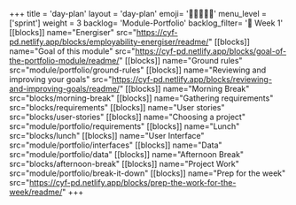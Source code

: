 +++
title = 'day-plan'
layout = 'day-plan'
emoji= '🧑🏽‍🤝‍🧑🏽'
menu_level = ['sprint']
weight = 3
backlog= 'Module-Portfolio'
backlog_filter= '📅 Week 1'
[[blocks]]
name="Energiser"
src="https://cyf-pd.netlify.app/blocks/employability-energiser/readme/"
[[blocks]]
name="Goal of this module"
src="https://cyf-pd.netlify.app/blocks/goal-of-the-portfolio-module/readme/"
[[blocks]]
name="Ground rules"
src="module/portfolio/ground-rules"
[[blocks]]
name="Reviewing and improving your goals"
src="https://cyf-pd.netlify.app/blocks/reviewing-and-improving-goals/readme/"
[[blocks]]
name="Morning Break"
src="blocks/morning-break"
[[blocks]]
name="Gathering requirements"
src="blocks/requirements"
[[blocks]]
name="User stories"
src="blocks/user-stories"
[[blocks]]
name="Choosing a project"
src="module/portfolio/requirements"
[[blocks]]
name="Lunch"
src="blocks/lunch"
[[blocks]]
name="User Interface"
src="module/portfolio/interfaces"
[[blocks]]
name="Data"
src="module/portfolio/data"
[[blocks]]
name="Afternoon Break"
src="blocks/afternoon-break"
[[blocks]]
name="Project Work"
src="module/portfolio/break-it-down"
[[blocks]]
name="Prep for the week"
src="https://cyf-pd.netlify.app/blocks/prep-the-work-for-the-week/readme/"
+++
